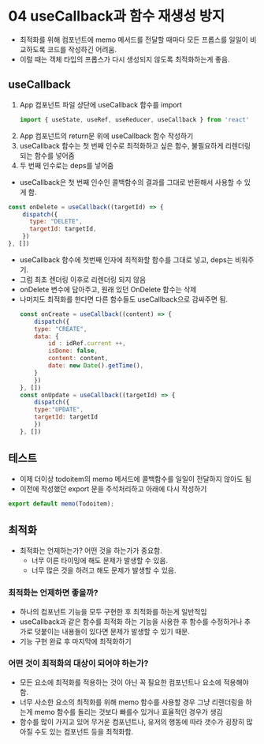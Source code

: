 # 04 useCallback과 함수 재생성 방지
- 최적화를 위해 컴포넌트에 memo 메서드를 전달할 때마다 모든 프롭스를 일일이 비교하도록 코드를 작성하긴 어려움.
- 이럴 때는 객체 타입의 프롭스가 다시 생성되지 않도록 최적화하는게 좋음.
## useCallback
1. App 컴포넌트 파일 상단에 useCallback 함수를 import
    ```jsx
    import { useState, useRef, useReducer, useCallback } from 'react'
    ```
2. App 컴포넌트의 return문 위에 useCallback 함수 작성하기
3. useCallback 함수는 첫 번째 인수로 최적화하고 싶은 함수, 불필요하게 리렌더링 되는 함수를 넣어줌
4. 두 번째 인수로는 deps를 넣어줌
- useCallback은 첫 번째 인수인 콜백함수의 결과를 그대로 반환해서 사용할 수 있게 함.

```jsx
const onDelete = useCallback((targetId) => {
    dispatch({
      type: "DELETE",
      targetId: targetId,
    })
}, [])
```
- useCallback 함수에 첫번째 인자에 최적화할 함수를 그대로 넣고, deps는 비워주기. 
- 그럼 최초 렌더링 이후로 리렌더링 되지 않음
- onDelete 변수에 담아주고, 원래 있던 OnDelete 함수는 삭제
- 나머지도 최적화를 한다면 다른 함수들도 useCallback으로 감싸주면 됨.
    ```jsx  
    const onCreate = useCallback((content) => {
        dispatch({
        type: "CREATE",
        data: {
            id : idRef.current ++,
            isDone: false,
            content: content,
            date: new Date().getTime(),
        }
        })
    }, [])
    const onUpdate = useCallback((targetId) => {
        dispatch({
        type:"UPDATE",
        targetId: targetId
        })
    }, [])
    ```
## 테스트
- 이제 더이상 todoitem의 memo 메서드에 콜백함수를 일일이 전달하지 않아도 됨
- 이전에 작성했던 export 문을 주석처리하고 아래에 다시 작성하기
```jsx
export default memo(Todoitem);
```
## 최적화
- 최적화는 언제하는가? 어떤 것을 하는가가 중요함.
    - 너무 이른 타이밍에 해도 문제가 발생할 수 있음.
    - 너무 많은 것을 하려고 해도 문제가 발생할 수 있음.
### 최적화는 언제하면 좋을까?
- 하나의 컴포넌트 기능을 모두 구현한 후 최적화를 하는게 일반적임
- useCallback과 같은 함수를 최적화 하는 기능을 사용한 후 함수를 수정하거나 추가로 덧붙이는 내용들이 있다면 문제가 발생할 수 있기 때문.
- 기능 구현 완료 후 마지막에 최적화하기
### 어떤 것이 최적화의 대상이 되어야 하는가?
- 모든 요소에 최적화를 적용하는 것이 아닌 꼭 필요한 컴포넌트나 요소에 적용해야 함.
- 너무 사소한 요소의 최적화를 위해 memo 함수를 사용할 경우 그냥 리렌더링을 하는게 memo 함수를 돌리는 것보다 빠를수 있거나 효율적인 경우가 생김
- 함수를 많이 가지고 있어 무거운 컴포넌트나, 유저의 행동에 따라 갯수가 굉장히 많아질 수도 있는 컴포넌트 등을 최적화함.

